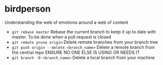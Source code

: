 # birdperson
Understanding the web of emotions around a web of content

* `git rebase master` Rebase the current branch to keep it up to date with master. To be done when a pull request is closed
* `git remote prune origin` Delete remote branches from your branch tree
* `git push origin --delete <branch_name>` Delete a remote branch from the central repo ENSURE NO ONE ELSE IS USING OR NEEDS IT
* `git branch -D <branch_name>` Delete a local branch from your machine
